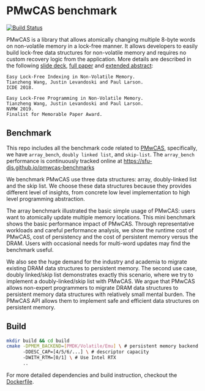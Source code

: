 # PMwCAS benchmark
[![Build Status](https://dev.azure.com/haoxiangpeng/pmwcas/_apis/build/status/sfu-dis.pmwcas-benchmarks?branchName=master)](https://dev.azure.com/haoxiangpeng/pmwcas/_build/latest?definitionId=5&branchName=master)

PMwCAS is a library that allows atomically changing multiple 8-byte words on non-volatile memory in a lock-free manner. It allows developers to easily build lock-free data structures for non-volatile memory and requires no custom recovery logic from the application. More details are described in the following [slide deck](http://www.cs.sfu.ca/~tzwang/pmwcas-slides.pdf), [full paper](http://justinlevandoski.org/papers/ICDE18_mwcas.pdf) and [extended abstract](http://www.cs.sfu.ca/~tzwang/pmwcas-nvmw.pdf):

```
Easy Lock-Free Indexing in Non-Volatile Memory.
Tianzheng Wang, Justin Levandoski and Paul Larson.
ICDE 2018.
```
```
Easy Lock-Free Programming in Non-Volatile Memory.
Tianzheng Wang, Justin Levandoski and Paul Larson.
NVMW 2019.
Finalist for Memorable Paper Award.
```

## Benchmark

This repo includes all the benchmark code related to [PMwCAS](https://github.com/sfu-dis/pmwcas), 
specifically, we have `array_bench`, `doubly linked list`, and `skip-list`.
The `array_bench` performance is continuously tracked online at https://sfu-dis.github.io/pmwcas-benchmarks

We benchmark PMwCAS use three data structures: array, doubly-linked list and the skip list.
We choose these data structures because they provides different level of insights,
from concrete low level implementation to high level programming abstraction.

The array benchmark illustrated the basic simple usage of PMwCAS: 
users want to atomically update multiple memory locations.
This mini benchmark shows the basic performance impact of PMwCAS.
Through representative workloads and careful performance analysis,
we show the runtime cost of PMwCAS, cost of persistency and the cost of persistent memory versus the DRAM.
Users with occasional needs for multi-word updates may find the benchmark useful.

We also see the huge demand for the industry and academia to migrate existing DRAM data structures to persistent memory.
The second use case, doubly linked/skip list demonstrates exactly this scenario,
where we try to implement a doubly-linked/skip list with PMwCAS.
We argue that PMwCAS allows non-expert programmers to migrate DRAM data structures to persistent memory data structures with relatively small mental burden.
The PMwCAS API allows them to implement safe and efficient data structures on persistent memory.


## Build
```bash
mkdir build && cd build
cmake -DPMEM_BACKEND=[PMDK/Volatile/Emu] \ # persistent memory backend
      -DDESC_CAP=[4/5/6/...] \ # descriptor capacity
      -DWITH_RTM=[0/1] \ # Use Intel RTX
      ..
```
For more detailed dependencies and build instruction, checkout the [Dockerfile](https://github.com/sfu-dis/pmwcas-benchmarks/blob/master/Dockerfile). 


